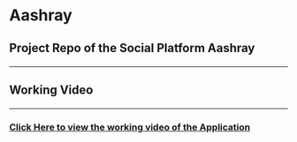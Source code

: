 # Aashray
## Project  Repo of the Social Platform Aashray<hr>
## Working Video <hr>
### [Click Here to view the working video of the Application]([https://drive.google.com/file/d/1Oo7NyPX9RJ2hr6Jv7q7l7H-7MLfzsVn9/view?usp=sharing](https://drive.google.com/file/d/126bbvuDQr9mpPtxzgF_0POd704sNbD5l/view))
